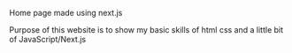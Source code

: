 Home page made using next.js

Purpose of this website is to show my basic skills of html css and a little bit of JavaScript/Next.js
